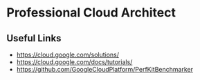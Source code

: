 # Professional Cloud Architect


## Useful Links

- https://cloud.google.com/solutions/
- https://cloud.google.com/docs/tutorials/
- https://github.com/GoogleCloudPlatform/PerfKitBenchmarker
